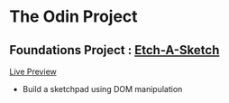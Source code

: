 # **The Odin Project**

## Foundations Project : [Etch-A-Sketch](https://www.theodinproject.com/paths/foundations/courses/foundations/lessons/etch-a-sketch-project)

[Live Preview](https://vsilagy.github.io/etch-a-sketch)

- Build a sketchpad using DOM manipulation
